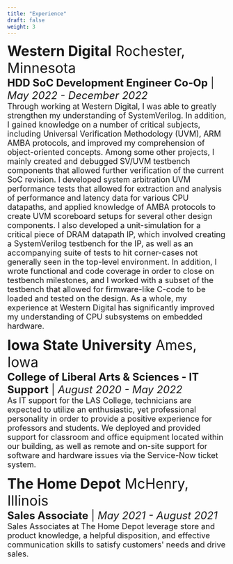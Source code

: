 ```yaml
---
title: "Experience"
draft: false
weight: 3
---
```


<p style="text-align:left">
	<font size=6><strong>Western Digital</strong> Rochester, Minnesota</font><br>
	<font size=5><strong>HDD SoC Development Engineer Co-Op</strong> | <em>May 2022 - December 2022</em></font><br>
	<font size=4>Through working at Western Digital, I was able to greatly strengthen my understanding of SystemVerilog. In addition, I gained knowledge on a number of critical subjects,
	including Universal Verification Methodology (UVM), ARM AMBA protocols, and improved my comprehension of object-oriented concepts. Among some other projects, I mainly created and debugged SV/UVM testbench components that allowed further
	verification of the current SoC revision. I developed system arbitration UVM performance
	tests that allowed for extraction and analysis of performance and latency data for various CPU datapaths, and applied knowledge of AMBA protocols
	to create UVM scoreboard setups for several other design components. I also developed a unit-simulation for a critical piece of DRAM datapath IP, which involved creating a SystemVerilog testbench for the IP, as well as an accompanying suite
	of tests to hit corner-cases not generally seen in the top-level environment.  In addition, I wrote functional and code coverage in order to close on testbench milestones, and I worked with a subset of the testbench that allowed for firmware-like C-code to be loaded and tested on the design.
	As a whole, my experience at Western Digital has significantly improved my understanding of CPU subsystems on embedded hardware.</font>
</p>

<p style="text-align:left">
	<font size=6><strong>Iowa State University</strong> Ames, Iowa</font><br>
	<font size=5><strong>College of Liberal Arts & Sciences - IT Support</strong> | <em>August 2020 - May 2022</em></font><br>
	<font size=4>As IT support for the LAS College, technicians are expected to utilize an enthusiastic, yet professional personality in order to
	provide a positive experience for professors and students. We deployed and provided support for classroom and office equipment located within our
	building, as well as remote and on-site support for software and hardware issues via the Service-Now ticket system.</font>
</p>

<p style="text-align:left">
	<font size=6><strong>The Home Depot</strong> McHenry, Illinois</font><br>
	<font size=5><strong>Sales Associate</strong> | <em>May 2021 - August 2021</em></font><br>
	<font size=4>Sales Associates at The Home Depot leverage store and product knowledge, a helpful disposition, and effective communication skills to
	satisfy customers' needs and drive sales.</font>
</p>

